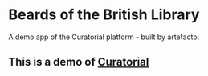 # Beards of the British Library

A demo app of the Curatorial platform - built by artefacto.


## This is a demo of [Curatorial](https://github.com/artefacto/curatorial2.0)


